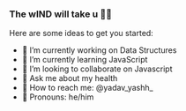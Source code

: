 ### The wIND will take u 💨🍃

Here are some ideas to get you started:

- 🔭 I’m currently working on Data Structures
- 🌱 I’m currently learning JavaScript
- 👯 I’m looking to collaborate on Javascript
- 💬 Ask me about my health
- 🥷 How to reach me: @yadav_yashh_
- 💨 Pronouns: he/him

